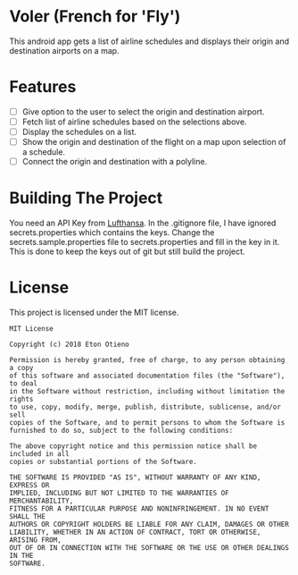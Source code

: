 # Voler (French for 'Fly')
This android app gets a list of airline schedules and displays their origin and destination airports on a map.

# Features
- [ ] Give option to the user to select the origin and destination airport.
- [ ] Fetch list of airline schedules based on the selections above.
- [ ] Display the schedules on a list.
- [ ] Show the origin and destination of the flight on a map upon selection of a schedule.
- [ ] Connect the origin and destination with a polyline.

# Building The Project
You need an API Key from [Lufthansa](https://developer.lufthansa.com/).
In the .gitignore file, I have ignored secrets.properties which contains the keys. Change the secrets.sample.properties file to secrets.properties and fill in the key in it.
This is done to keep the keys out of git but still build the project.

# License
This project is licensed under the MIT license.
```text
MIT License

Copyright (c) 2018 Eton Otieno

Permission is hereby granted, free of charge, to any person obtaining a copy
of this software and associated documentation files (the "Software"), to deal
in the Software without restriction, including without limitation the rights
to use, copy, modify, merge, publish, distribute, sublicense, and/or sell
copies of the Software, and to permit persons to whom the Software is
furnished to do so, subject to the following conditions:

The above copyright notice and this permission notice shall be included in all
copies or substantial portions of the Software.

THE SOFTWARE IS PROVIDED "AS IS", WITHOUT WARRANTY OF ANY KIND, EXPRESS OR
IMPLIED, INCLUDING BUT NOT LIMITED TO THE WARRANTIES OF MERCHANTABILITY,
FITNESS FOR A PARTICULAR PURPOSE AND NONINFRINGEMENT. IN NO EVENT SHALL THE
AUTHORS OR COPYRIGHT HOLDERS BE LIABLE FOR ANY CLAIM, DAMAGES OR OTHER
LIABILITY, WHETHER IN AN ACTION OF CONTRACT, TORT OR OTHERWISE, ARISING FROM,
OUT OF OR IN CONNECTION WITH THE SOFTWARE OR THE USE OR OTHER DEALINGS IN THE
SOFTWARE.
```
